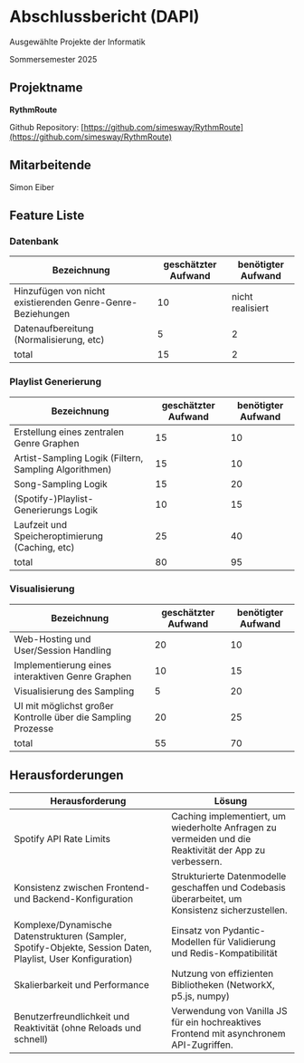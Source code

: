 # Abschlussbericht (DAPI)
Ausgewählte Projekte der Informatik

Sommersemester 2025

## Projektname
**RythmRoute**

Github Repository: [https://github.com/simesway/RythmRoute](https://github.com/simesway/RythmRoute)

## Mitarbeitende
Simon Eiber

## Feature Liste

### Datenbank

| Bezeichnung                                                | geschätzter Aufwand | benötigter Aufwand |
|------------------------------------------------------------|---------------------|--------------------|
| Hinzufügen von nicht existierenden Genre-Genre-Beziehungen | 10                  | nicht realisiert   |
| Datenaufbereitung (Normalisierung, etc)                    | 5                   | 2                  |
| total                                                      | 15                  | 2                  |

### Playlist Generierung

| Bezeichnung                                           | geschätzter Aufwand | benötigter Aufwand | 
|-------------------------------------------------------|---------------------|--------------------|
| Erstellung eines zentralen Genre Graphen              | 15                  | 10                 | 
| Artist-Sampling Logik (Filtern, Sampling Algorithmen) | 15                  | 10                 | 
| Song-Sampling Logik                                   | 15                  | 20                 | 
| (Spotify-)Playlist-Generierungs Logik                 | 10                  | 15                 | 
| Laufzeit und Speicheroptimierung (Caching, etc)       | 25                  | 40                 | 
| total                                                 | 80                  | 95                 | 


### Visualisierung

| Bezeichnung                                                  | geschätzter Aufwand | benötigter Aufwand |
|--------------------------------------------------------------|---------------------|--------------------|
| Web-Hosting und User/Session Handling                        | 20                  | 10                 | 
| Implementierung eines interaktiven Genre Graphen             | 10                  | 15                 | 
| Visualisierung des Sampling                                  | 5                   | 20                 | 
| UI mit möglichst großer Kontrolle über die Sampling Prozesse | 20                  | 25                 | 
| total                                                        | 55                  | 70                 | 


## Herausforderungen

| Herausforderung                                                                                             | Lösung                                                                                               |
|-------------------------------------------------------------------------------------------------------------|------------------------------------------------------------------------------------------------------|
| Spotify API Rate Limits                                                                                     | Caching implementiert, um wiederholte Anfragen zu vermeiden und die Reaktivität der App zu verbessern. |
| Konsistenz zwischen Frontend- und Backend-Konfiguration                                                     | Strukturierte Datenmodelle geschaffen und Codebasis überarbeitet, um Konsistenz sicherzustellen.     |
| Komplexe/Dynamische Datenstrukturen (Sampler, Spotify-Objekte, Session Daten, Playlist, User Konfiguration) | Einsatz von Pydantic-Modellen für Validierung und Redis-Kompatibilität                               |  
| Skalierbarkeit und Performance                                                                              | Nutzung von effizienten Bibliotheken (NetworkX, p5.js, numpy)                                        | 
| Benutzerfreundlichkeit und Reaktivität (ohne Reloads und schnell)                                           | Verwendung von Vanilla JS für ein hochreaktives Frontend mit asynchronem API-Zugriffen. | 

